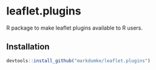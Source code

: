 # leaflet.plugins

R package to make leaflet plugins available to R users.

## Installation
```r
devtools::install_github("markdumke/leaflet.plugins")
```

